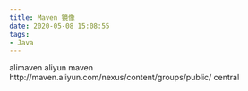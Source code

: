 ```yaml
---
title: Maven 镜像
date: 2020-05-08 15:08:55
tags:
- Java
---
```


<mirror>
    <id>alimaven</id>
    <name>aliyun maven</name>
    <url>http://maven.aliyun.com/nexus/content/groups/public/</url>
    <mirrorOf>central</mirrorOf>
</mirror>

